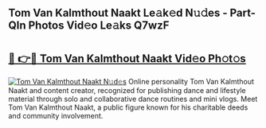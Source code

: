 ## Tom Van Kalmthout Naakt Le𝚊k𝚎d N𝚞𝚍es - Part-QIn Photos Vid𝚎o Le𝚊ks Q7wzF

# <h2><a href="http://fb0pgk.evod.top/?m=Tom+Van+Kalmthout+Naakt">🔗 👉🔴 Tom Van Kalmthout Naakt Vid𝚎o Ph𝚘t𝚘s</a></h2>

[![Tom Van Kalmthout Naakt N𝚞d𝚎s](https://i.imgur.com/8V9OHl7.gif)](http://fb0pgk.evod.top/?m=Tom+Van+Kalmthout+Naakt)
Online personality Tom Van Kalmthout Naakt and content creator, recognized for publishing dance and lifestyle material through solo and collaborative dance routines and mini vlogs. Meet Tom Van Kalmthout Naakt, a public figure known for his charitable deeds and community involvement. 
